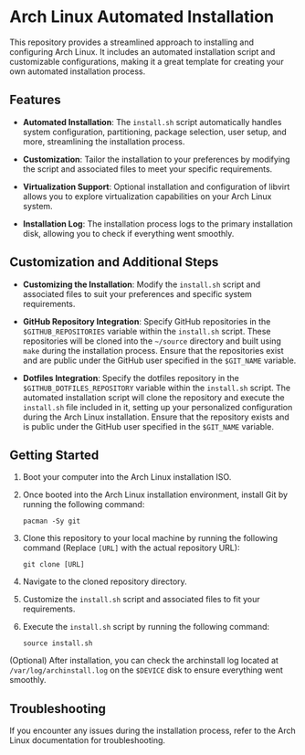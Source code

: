 # Arch Linux Automated Installation

This repository provides a streamlined approach to installing and configuring Arch Linux. It includes an automated installation script and customizable configurations, making it a great template for creating your own automated installation process.

## Features

- **Automated Installation**: The `install.sh` script automatically handles system configuration, partitioning, package selection, user setup, and more, streamlining the installation process.

- **Customization**: Tailor the installation to your preferences by modifying the script and associated files to meet your specific requirements.

- **Virtualization Support**: Optional installation and configuration of libvirt allows you to explore virtualization capabilities on your Arch Linux system.

- **Installation Log**: The installation process logs to the primary installation disk, allowing you to check if everything went smoothly.

## Customization and Additional Steps

- **Customizing the Installation**: Modify the `install.sh` script and associated files to suit your preferences and specific system requirements.

- **GitHub Repository Integration**: Specify GitHub repositories in the `$GITHUB_REPOSITORIES` variable within the `install.sh` script. These repositories will be cloned into the `~/source` directory and built using `make` during the installation process. Ensure that the repositories exist and are public under the GitHub user specified in the `$GIT_NAME` variable.

- **Dotfiles Integration**: Specify the dotfiles repository in the `$GITHUB_DOTFILES_REPOSITORY` variable within the `install.sh` script. The automated installation script will clone the repository and execute the `install.sh` file included in it, setting up your personalized configuration during the Arch Linux installation. Ensure that the repository exists and is public under the GitHub user specified in the `$GIT_NAME` variable.

## Getting Started

1. Boot your computer into the Arch Linux installation ISO.

2. Once booted into the Arch Linux installation environment, install Git by running the following command:
   ```shell
   pacman -Sy git
   ```

3. Clone this repository to your local machine by running the following command (Replace `[URL]` with the actual repository URL):
   ```shell
   git clone [URL]
   ```

4. Navigate to the cloned repository directory.

5. Customize the `install.sh` script and associated files to fit your requirements.

6. Execute the `install.sh` script by running the following command:
   ```shell
   source install.sh
   ```

(Optional) After installation, you can check the archinstall log located at `/var/log/archinstall.log` on the `$DEVICE` disk to ensure everything went smoothly.

## Troubleshooting

If you encounter any issues during the installation process, refer to the Arch Linux documentation for troubleshooting.

